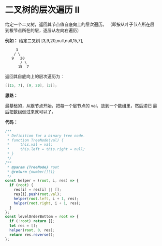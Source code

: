 # 二叉树的层次遍历 II

给定一个二叉树，返回其节点值自底向上的层次遍历。 （即按从叶子节点所在层到根节点所在的层，逐层从左向右遍历）

**例如：**
给定二叉树 [3,9,20,null,null,15,7],

```
     3
    / \
   9   20
       / \
      15  7
```

返回其自底向上的层次遍历为：

```js
[[15, 7], [9, 20], [3]];
```

**思路：**

最基础的，从跟节点开始，把每一个层节点的 val，放到一个数组里，然后递归
最后把数组倒过来就可以了。

**代码：**

```js
/**
 * Definition for a binary tree node.
 * function TreeNode(val) {
 *     this.val = val;
 *     this.left = this.right = null;
 * }
 */
/**
 * @param {TreeNode} root
 * @return {number[][]}
 */
const helper = (root, i, res) => {
  if (root) {
    res[i] = res[i] || [];
    res[i].push(root.val);
    helper(root.left, i + 1, res);
    helper(root.right, i + 1, res);
  }
};
const levelOrderBottom = root => {
  if (!root) return [];
  let res = [];
  helper(root, 0, res);
  return res.reverse();
};
```
